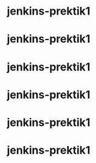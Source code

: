# jenkins-prektik1
# jenkins-prektik1
# jenkins-prektik1
# jenkins-prektik1
# jenkins-prektik1
# jenkins-prektik1
